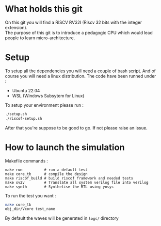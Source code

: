 # What holds this git

On this git you will find a RISCV RV32I (Riscv 32 bits with the integer extension).\
The purpose of this git is to introduce a pedagogic CPU which would lead people to learn micro-architecture.

# Setup

To setup all the dependencies you will need a couple of bash script. And of course you will need a linux distribution. The code have been runned under :
* Ubuntu 22.04
* WSL (Windows Subsytem for Linux)

To setup your environment please run :
```bash
./setup.sh
./riscof-setup.sh
```

After that you're suppose to be good to go. If not please raise an issue.

# How to launch the simulation

Makefile commands :
```make
make run          # run a default test
make core_tb      # compile the design
make riscof_build # build riscof framework and needed tests
make sv2v         # Translate all system verilog file into verilog
make synth        # Synthetise the RTL using yosys
```

To run the test you want :
```bash
make core_tb
obj_dir/Vcore test_name
```
By default the waves will be generated in ``logs/`` directory